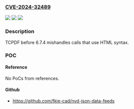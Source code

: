 ### [CVE-2024-32489](https://cve.mitre.org/cgi-bin/cvename.cgi?name=CVE-2024-32489)
![](https://img.shields.io/static/v1?label=Product&message=n%2Fa&color=blue)
![](https://img.shields.io/static/v1?label=Version&message=n%2Fa&color=blue)
![](https://img.shields.io/static/v1?label=Vulnerability&message=n%2Fa&color=brighgreen)

### Description

TCPDF before 6.7.4 mishandles calls that use HTML syntax.

### POC

#### Reference
No PoCs from references.

#### Github
- https://github.com/fkie-cad/nvd-json-data-feeds

